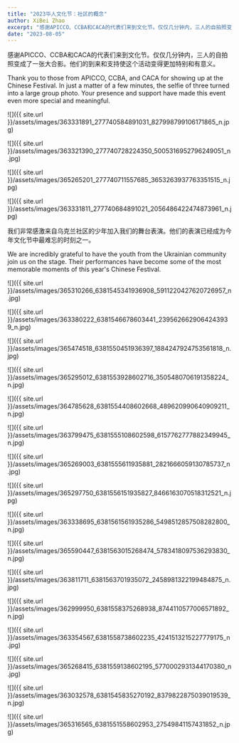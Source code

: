 ```yaml
---
title: "2023华人文化节：社区的概念"
author: XiBei Zhao
excerpt: "感谢APICCO、CCBA和CACA的代表们来到文化节。仅仅几分钟内，三人的自拍照变成了一张大合影。他们的到来和支持使这个活动变得更加特别和有意义。我们非常感激来自乌克兰社区的少年加入我们的舞台表演。他们的表演已经成为今年文化节中最难忘的时刻之一。"
date: "2023-08-05"
---
```


感谢APICCO、CCBA和CACA的代表们来到文化节。仅仅几分钟内，三人的自拍照变成了一张大合影。他们的到来和支持使这个活动变得更加特别和有意义。

Thank you to those from APICCO, CCBA, and CACA for showing up at the Chinese Festival. In just a matter of a few minutes, the selfie of three turned into a large group photo. Your presence and support have made this event even more special and meaningful.

![]({{ site.url }}/assets/images/363331891_277740584891031_827998799106171865_n.jpg)

![]({{ site.url }}/assets/images/363321390_277740728224350_5005316952796249051_n.jpg)

![]({{ site.url }}/assets/images/365265201_277740711557685_3653263937763351515_n.jpg)

![]({{ site.url }}/assets/images/363331811_277740684891021_2056486422474873961_n.jpg)

我们非常感激来自乌克兰社区的少年加入我们的舞台表演。他们的表演已经成为今年文化节中最难忘的时刻之一。

We are incredibly grateful to have the youth from the Ukrainian community join us on the stage. Their performances have become some of the most memorable moments of this year's Chinese Festival.

![]({{ site.url }}/assets/images/365310266_6381545341936908_5911220427620726957_n.jpg)

![]({{ site.url }}/assets/images/363380222_6381546678603441_2395626629064243939_n.jpg)

![]({{ site.url }}/assets/images/365474518_6381550451936397_1884247924753561818_n.jpg)

![]({{ site.url }}/assets/images/365295012_6381553928602716_3505480706191358224_n.jpg)

![]({{ site.url }}/assets/images/364785628_6381554408602668_489620990640909211_n.jpg)

![]({{ site.url }}/assets/images/363799475_6381555108602598_6157762777882349945_n.jpg)

![]({{ site.url }}/assets/images/365269003_6381555611935881_2821666059130785737_n.jpg)

![]({{ site.url }}/assets/images/365297750_6381556151935827_8466163070518312521_n.jpg)

![]({{ site.url }}/assets/images/363338695_6381561561935286_5498512857508282800_n.jpg)

![]({{ site.url }}/assets/images/365590447_6381563015268474_5783418097536293830_n.jpg)

![]({{ site.url }}/assets/images/363811711_6381563701935072_2458981322199484875_n.jpg)

![]({{ site.url }}/assets/images/362999950_6381558375268938_8744110577006571892_n.jpg)

![]({{ site.url }}/assets/images/363354567_6381558738602235_4241513215227779175_n.jpg)

![]({{ site.url }}/assets/images/365268415_6381559138602195_5770002931344170380_n.jpg)

![]({{ site.url }}/assets/images/363032578_6381545835270192_8379822875039019539_n.jpg)

![]({{ site.url }}/assets/images/365316565_6381551558602953_27549841157431852_n.jpg)

